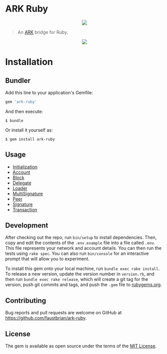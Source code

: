 # ARK Ruby

<p align="center">
    <img src="https://raw.githubusercontent.com/faustbrian/ARK-Ruby/master/banner.png" />
</p>

> An [ARK](https://github.com/ArkEcosystem/ark-node) bridge for Ruby.

<p align="center">
    <a href="https://arkcommunity.fund/"><img src="https://arkcommunity.fund/media-kit/funded/banner.png" /></a>
</p>

# Installation

## Bundler

Add this line to your application's Gemfile:

```ruby
gem 'ark-ruby'
```

And then execute:

    $ bundle

Or install it yourself as:

    $ gem install ark-ruby

## Usage

* [Initialization](docs/Initialization.md)
* [Account](docs/Account.md)
* [Block](docs/Block.md)
* [Delegate](docs/Delegate.md)
* [Loader](docs/Loader.md)
* [MultiSignature](docs/MultiSignature.md)
* [Peer](docs/Peer.md)
* [Signature](docs/Signature.md)
* [Transaction](docs/Transaction.md)

## Development

After checking out the repo, run `bin/setup` to install dependencies. Then, copy and edit the contents of the `.env.example` file into a file called `.env`. This file represents your network and account details. You can then run the tests using `rake spec`. You can also run `bin/console` for an interactive prompt that will allow you to experiment.

To install this gem onto your local machine, run `bundle exec rake install`. To release a new version, update the version number in `version.rb`, and then run `bundle exec rake release`, which will create a git tag for the version, push git commits and tags, and push the `.gem` file to [rubygems.org](https://rubygems.org).

## Contributing

Bug reports and pull requests are welcome on GitHub at https://github.com/faustbrian/ark-ruby.

## License

The gem is available as open source under the terms of the [MIT License](http://opensource.org/licenses/MIT).

